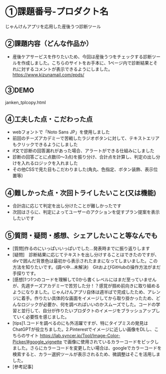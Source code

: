 # ①課題番号-プロダクト名

じゃんけんアプリを応用した産後うつ診断ツール

## ②課題内容（どんな作品か）
- 産後ケアサービスを作りたいため、今回は産後うつをチェックする診断ツールを作成しました。こちらのサイトをお手本に、1ページ内で診断結果とそれに対するコメントが表示できるようにしました。
https://www.kizunamail.com/epds/

## ③DEMO
janken_tplcopy.html

## ④工夫した点・こだわった点
- webフォントで「Noto Sans JP」を使用しました
- 前回のチーズアカデミーで苦戦したラジオボタンに対して、テキストエリアもクリックできるようにしました
- if文で診断の回答漏れがあった場合、アラートができる仕組みにしました
- 診断の回答ごとに点数(0〜3点)を振り分け、合計点を計算し、判定の出し分けを入れるロジックを入れました
- その他CSSで見た目もこだわりました(角丸、色指定、ボタン装飾、表示位置等)

## ④難しかった点・次回トライしたいこと(又は機能)
- 合計店に応じて判定を出し分けたことが難しかったです
- 次回はさらに、判定によってユーザーのアクションを促すプラン提案を表示したいです

## ⑤質問・疑問・感想、シェアしたいこと等なんでも
- [質問]作るのにいっぱいいっぱいでした...発表時までに振り返りします
- [疑問]　診断結果に応じてテキストを出し分けすることはできたのですが、divで囲んだ背景色は最初から表示されたままになってしまいました。この方法を知りたいです。(調べ中...未解決)　GitおよびGitHubの操作方法がまだ手探りです。
- [感想]1つ1つのコードを理解して0から書くレベルにはまだ至っていませんが、先週チーズアカデミーで苦労した分！？感覚が掴め前向きに取り組めるようになりました。じゃんけんアプリ自体は週半ばで完成したため、アレンジに着手。作りたい具体的な画面をイメージしてから取り掛かったため、どんなロジックが必要か、何を調べればいいのかスムーズでした。コードの学習と並行して、自分が作りたいプロダクトのイメージをブラッシュアップしていく必要性を感じました。
- [tips]1.コードを調べるのにも外活躍ですが、特にタイプミスの発見はChatGPTが役立ちました。2.Pinterestでイメージに近しい画像をDLし、こちらのサイト
https://lab.syncer.jp/Tool/Image-Color-Picker/#google_vignette
で画像に使用されているカラーコードをピックしました。さらにカラーコードを変更したい場合は、googleでカラーコードを検索すると、カラー選択ツールが表示されるため、微調整はそこを活用しました。
- [参考記事]
